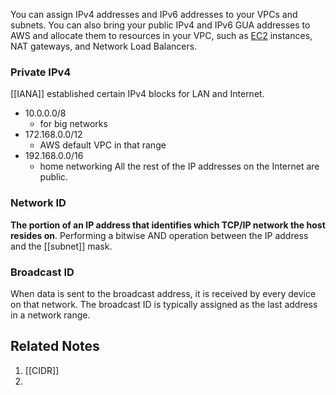 You can assign IPv4 addresses and IPv6 addresses to your VPCs and subnets. You can also bring your public IPv4 and IPv6 GUA addresses to AWS and allocate them to resources in your VPC, such as [EC2](EC2.md) instances, NAT gateways, and Network Load Balancers.


### Private IPv4
[[IANA]] established certain IPv4 blocks for LAN and Internet.

- 10.0.0.0/8
	- for big networks
- 172.168.0.0/12
	- AWS default VPC in that range
- 192.168.0.0/16
	- home networking
All the rest of the IP addresses on the Internet are public.

### Network ID
**The portion of an IP address that identifies which TCP/IP network the host resides on**. Performing a bitwise AND operation between the IP address and the [[subnet]] mask.

### Broadcast ID
When data is sent to the broadcast address, it is received by every device on that network. The broadcast ID is typically assigned as the last address in a network range.


## Related Notes

1. [[CIDR]]
2. 